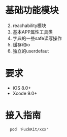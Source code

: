 # 基础功能模块

2. reachability模块
3. 基本APP属性工具类
4. 字典的一些safe读写操作
5. 缓存和io
1. 独立的userdefaut
 

# 要求

- iOS 8.0+
- Xcode 9.0+

# 接入指南


```
  pod 'FuckKit/xxx'

```
